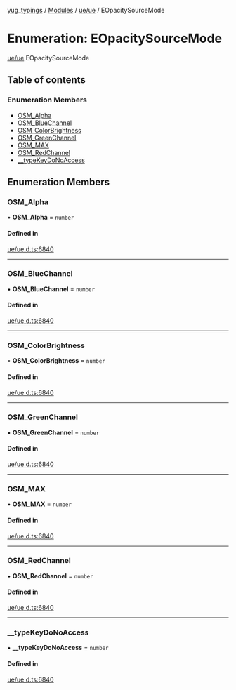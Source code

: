 [yug_typings](../README.md) / [Modules](../modules.md) / [ue/ue](../modules/ue_ue.md) / EOpacitySourceMode

# Enumeration: EOpacitySourceMode

[ue/ue](../modules/ue_ue.md).EOpacitySourceMode

## Table of contents

### Enumeration Members

- [OSM\_Alpha](ue_ue.EOpacitySourceMode.md#osm_alpha)
- [OSM\_BlueChannel](ue_ue.EOpacitySourceMode.md#osm_bluechannel)
- [OSM\_ColorBrightness](ue_ue.EOpacitySourceMode.md#osm_colorbrightness)
- [OSM\_GreenChannel](ue_ue.EOpacitySourceMode.md#osm_greenchannel)
- [OSM\_MAX](ue_ue.EOpacitySourceMode.md#osm_max)
- [OSM\_RedChannel](ue_ue.EOpacitySourceMode.md#osm_redchannel)
- [\_\_typeKeyDoNoAccess](ue_ue.EOpacitySourceMode.md#__typekeydonoaccess)

## Enumeration Members

### OSM\_Alpha

• **OSM\_Alpha** = `number`

#### Defined in

[ue/ue.d.ts:6840](https://github.com/YugMetaverse/yug_typings/blob/25cad34/ue/ue.d.ts#L6840)

___

### OSM\_BlueChannel

• **OSM\_BlueChannel** = `number`

#### Defined in

[ue/ue.d.ts:6840](https://github.com/YugMetaverse/yug_typings/blob/25cad34/ue/ue.d.ts#L6840)

___

### OSM\_ColorBrightness

• **OSM\_ColorBrightness** = `number`

#### Defined in

[ue/ue.d.ts:6840](https://github.com/YugMetaverse/yug_typings/blob/25cad34/ue/ue.d.ts#L6840)

___

### OSM\_GreenChannel

• **OSM\_GreenChannel** = `number`

#### Defined in

[ue/ue.d.ts:6840](https://github.com/YugMetaverse/yug_typings/blob/25cad34/ue/ue.d.ts#L6840)

___

### OSM\_MAX

• **OSM\_MAX** = `number`

#### Defined in

[ue/ue.d.ts:6840](https://github.com/YugMetaverse/yug_typings/blob/25cad34/ue/ue.d.ts#L6840)

___

### OSM\_RedChannel

• **OSM\_RedChannel** = `number`

#### Defined in

[ue/ue.d.ts:6840](https://github.com/YugMetaverse/yug_typings/blob/25cad34/ue/ue.d.ts#L6840)

___

### \_\_typeKeyDoNoAccess

• **\_\_typeKeyDoNoAccess** = `number`

#### Defined in

[ue/ue.d.ts:6840](https://github.com/YugMetaverse/yug_typings/blob/25cad34/ue/ue.d.ts#L6840)
